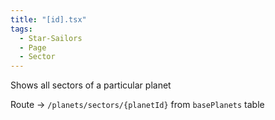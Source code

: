 ```yaml
---
title: "[id].tsx"
tags:
  - Star-Sailors
  - Page
  - Sector
---
```

Shows all sectors of a particular planet

Route -> `/planets/sectors/{planetId}` from `basePlanets` table